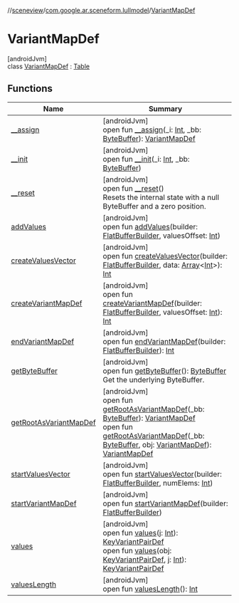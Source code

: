 //[sceneview](../../../index.md)/[com.google.ar.sceneform.lullmodel](../index.md)/[VariantMapDef](index.md)

# VariantMapDef

[androidJvm]\
class [VariantMapDef](index.md) : [Table](../../com.google.flatbuffers/-table/index.md)

## Functions

| Name | Summary |
|---|---|
| [__assign](__assign.md) | [androidJvm]<br>open fun [__assign](__assign.md)(_i: [Int](https://kotlinlang.org/api/latest/jvm/stdlib/kotlin/-int/index.html), _bb: [ByteBuffer](https://developer.android.com/reference/kotlin/java/nio/ByteBuffer.html)): [VariantMapDef](index.md) |
| [__init](__init.md) | [androidJvm]<br>open fun [__init](__init.md)(_i: [Int](https://kotlinlang.org/api/latest/jvm/stdlib/kotlin/-int/index.html), _bb: [ByteBuffer](https://developer.android.com/reference/kotlin/java/nio/ByteBuffer.html)) |
| [__reset](../../com.google.flatbuffers/-table/__reset.md) | [androidJvm]<br>open fun [__reset](../../com.google.flatbuffers/-table/__reset.md)()<br>Resets the internal state with a null ByteBuffer and a zero position. |
| [addValues](add-values.md) | [androidJvm]<br>open fun [addValues](add-values.md)(builder: [FlatBufferBuilder](../../com.google.flatbuffers/-flat-buffer-builder/index.md), valuesOffset: [Int](https://kotlinlang.org/api/latest/jvm/stdlib/kotlin/-int/index.html)) |
| [createValuesVector](create-values-vector.md) | [androidJvm]<br>open fun [createValuesVector](create-values-vector.md)(builder: [FlatBufferBuilder](../../com.google.flatbuffers/-flat-buffer-builder/index.md), data: [Array](https://kotlinlang.org/api/latest/jvm/stdlib/kotlin/-array/index.html)&lt;[Int](https://kotlinlang.org/api/latest/jvm/stdlib/kotlin/-int/index.html)&gt;): [Int](https://kotlinlang.org/api/latest/jvm/stdlib/kotlin/-int/index.html) |
| [createVariantMapDef](create-variant-map-def.md) | [androidJvm]<br>open fun [createVariantMapDef](create-variant-map-def.md)(builder: [FlatBufferBuilder](../../com.google.flatbuffers/-flat-buffer-builder/index.md), valuesOffset: [Int](https://kotlinlang.org/api/latest/jvm/stdlib/kotlin/-int/index.html)): [Int](https://kotlinlang.org/api/latest/jvm/stdlib/kotlin/-int/index.html) |
| [endVariantMapDef](end-variant-map-def.md) | [androidJvm]<br>open fun [endVariantMapDef](end-variant-map-def.md)(builder: [FlatBufferBuilder](../../com.google.flatbuffers/-flat-buffer-builder/index.md)): [Int](https://kotlinlang.org/api/latest/jvm/stdlib/kotlin/-int/index.html) |
| [getByteBuffer](../../com.google.flatbuffers/-table/get-byte-buffer.md) | [androidJvm]<br>open fun [getByteBuffer](../../com.google.flatbuffers/-table/get-byte-buffer.md)(): [ByteBuffer](https://developer.android.com/reference/kotlin/java/nio/ByteBuffer.html)<br>Get the underlying ByteBuffer. |
| [getRootAsVariantMapDef](get-root-as-variant-map-def.md) | [androidJvm]<br>open fun [getRootAsVariantMapDef](get-root-as-variant-map-def.md)(_bb: [ByteBuffer](https://developer.android.com/reference/kotlin/java/nio/ByteBuffer.html)): [VariantMapDef](index.md)<br>open fun [getRootAsVariantMapDef](get-root-as-variant-map-def.md)(_bb: [ByteBuffer](https://developer.android.com/reference/kotlin/java/nio/ByteBuffer.html), obj: [VariantMapDef](index.md)): [VariantMapDef](index.md) |
| [startValuesVector](start-values-vector.md) | [androidJvm]<br>open fun [startValuesVector](start-values-vector.md)(builder: [FlatBufferBuilder](../../com.google.flatbuffers/-flat-buffer-builder/index.md), numElems: [Int](https://kotlinlang.org/api/latest/jvm/stdlib/kotlin/-int/index.html)) |
| [startVariantMapDef](start-variant-map-def.md) | [androidJvm]<br>open fun [startVariantMapDef](start-variant-map-def.md)(builder: [FlatBufferBuilder](../../com.google.flatbuffers/-flat-buffer-builder/index.md)) |
| [values](values.md) | [androidJvm]<br>open fun [values](values.md)(j: [Int](https://kotlinlang.org/api/latest/jvm/stdlib/kotlin/-int/index.html)): [KeyVariantPairDef](../-key-variant-pair-def/index.md)<br>open fun [values](values.md)(obj: [KeyVariantPairDef](../-key-variant-pair-def/index.md), j: [Int](https://kotlinlang.org/api/latest/jvm/stdlib/kotlin/-int/index.html)): [KeyVariantPairDef](../-key-variant-pair-def/index.md) |
| [valuesLength](values-length.md) | [androidJvm]<br>open fun [valuesLength](values-length.md)(): [Int](https://kotlinlang.org/api/latest/jvm/stdlib/kotlin/-int/index.html) |
